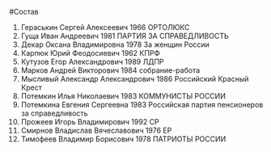 #Состав
1. Гераськин Сергей Алексеевич 1966 ОРТОЛЮКС
2. Гуща Иван Андреевич 1981 ПАРТИЯ ЗА СПРАВЕДЛИВОСТЬ
3. Декар Оксана Владимировна 1978 За женщин России
4. Карпюк Юрий Феодосиевич 1962 КПРФ
5. Кутузов Егор Александрович 1989 ЛДПР
6. Марков Андрей Викторович 1984 собрание-работа
7. Мысливый Александр Александрович 1986 Российский Красный Крест
8. Потемкин Илья Николаевич 1983 КОММУНИСТЫ РОССИИ
9. Потемкина Евгения Сергеевна 1983 Российская партия пенсионеров за справедливость
10. Прожеев Игорь Владимирович 1992 СР
11. Смирнов Владислав Вячеславович 1976 ЕР
12. Тимофеев Владимир Борисович 1978 ПАТРИОТЫ РОССИИ
